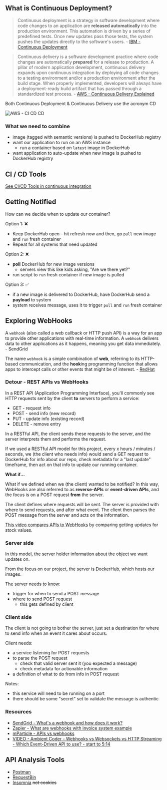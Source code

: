 ## What is Continuous Deployment?

> Continuous deployment is a strategy in software development where code changes to an application are **released automatically** into the production environment. This automation is driven by a series of predefined tests. Once new updates pass those tests, the system pushes the updates directly to the software's users. - [IBM - Continuous Deployment](https://www.ibm.com/topics/continuous-deployment)

> Continuous delivery is a software development practice where code changes are automatically **prepared** for a release to production. A pillar of modern application development, continuous delivery expands upon continuous integration by deploying all code changes to a testing environment and/or a production environment after the build stage. When properly implemented, developers will always have a deployment-ready build artifact that has passed through a standardized test process. - [AWS - Continuous Delivery Explained](https://aws.amazon.com/devops/continuous-delivery/)

Both Continuous Deployment & Continuous Delivery use the acronym CD

![AWS - CI CD CD](https://d1.awsstatic.com/product-marketing/DevOps/continuous_delivery.4f4cddb8556e2b1a0ca0872ace4d5fe2f68bbc58.png)

### What we need to combine

- image (tagged with semantic versions) is pushed to DockerHub registry
- want our application to run on an AWS instance
    - run a container based on `latest` image in DockerHub
- want application to auto-update when new image is pushed to DockerHub registry

## CI / CD Tools

[See CI/CD Tools in continuous integration](continuous-integration.md#ci--cd-tools)

## Getting Notified

How can we decide when to update our container?

Option 1: :x:
- Keep DockerHub open - hit refresh now and then, go `pull` new image and `run` fresh container
- Repeat for all systems that need updated

Option 2: :x:
- **poll** DockerHub for new image versions
    - servers view this like kids asking, "Are we there yet?"
- run script to `run` fresh container if new image is pulled

Option 3: :white_check_mark:
- if a new image is delivered to DockerHub, have DockerHub send a **payload** to system
- system receives message, uses it to trigger `pull` and `run` fresh container 

## Exploring WebHooks

A `webhook` (also called a web callback or HTTP push API) is a way for an app to provide other applications with real-time information. A `webhook` delivers data to other applications as it happens, meaning you get data immediately. - SendGrid

The name `webhook` is a simple combination of **web**, referring to its HTTP-based communication, and the **hook**ing programming function that allows apps to intercept calls or other events that might be of interest. - [RedHat](https://www.redhat.com/en/topics/automation/what-is-a-webhook)

### Detour - REST APIs vs WebHooks

In a REST API (Application Programming Interface), you'll commonly see HTTP requests sent by the client **to** servers to perform a service:
- GET - request info
- POST - send info (new record)
- PUT - update info (existing record)
- DELETE - remove entry

In a RESTful API, the client sends these requests to the server, and the server interprets them and performs the request.

If we used a RESTful API model for this project, every x hours / minutes / seconds, we (the client who needs info) would send a GET request to DockerHub for info about our repo, check metadata for a "last update" timeframe, then act on that info to update our running container.

**What if...**

What if we defined when we (the client) wanted to be notified?  In this way, WebHooks are also referred to as **reverse-APIs** or **event-driven APIs**, and the focus is on a POST request **from** the server.

The client defines where requests will be sent.  The server is provided with where to send requests, and after what event.  The client then parses the POST message from the server and acts on the information.

[This video compares APIs to WebHooks](https://www.youtube.com/watch?v=Zle9oe5xxZg&ab_channel=DemoHub%7CDemosForModernDataTools) by comparing getting updates for stock values.

### Server side

In this model, the server holder information about the object we want updates on.

From the focus on our project, the server is DockerHub, which hosts our images.

The server needs to know:
- trigger for when to send a POST message
- where to send POST request
    - this gets defined by client

### Client side

The client is not going to bother the server, just set a destination for where to send info when an event it cares about occurs.

Client needs:
- a service listening for POST requests
- to parse the POST request 
    - check that valid server sent it (you expected a message)
    - check metadata for actionable information
- a definition of what to do from info in POST request

Notes: 
- this service will need to be running on a port
- there should be some "secret" set to validate the message is authentic

### Resources

- [SendGrid - What's a webhook and how does it work?](https://sendgrid.com/blog/whats-webhook/)
- [Zapier - What are webhooks with invoice system example](https://zapier.com/blog/what-are-webhooks/)
- [mParticle - APIs vs webhooks](https://www.mparticle.com/blog/apis-vs-webhooks/)
- [VIDEO - Ambient Coder - Webhooks vs Websockets vs HTTP Streaming - Which Event-Driven API to use? - start to 5:14](https://www.youtube.com/watch?v=6RvlKYgRFYQ&ab_channel=AmbientCoder)

## API Analysis Tools

- [Postman](https://www.postman.com/)
- [RequestBin](https://requestbin.com/)
- [Insomnia](https://insomnia.rest/) ~~not cookies~~